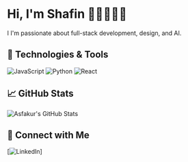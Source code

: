 # Hi, I'm Shafin 👨🏾‍💻👋🏽
I
I'm passionate about full-stack development, design, and AI.


## 🔧 Technologies & Tools
![JavaScript](https://img.shields.io/badge/-JavaScript-black?style=flat-square&logo=javascript)
![Python](https://img.shields.io/badge/-Python-black?style=flat-square&logo=python)
![React](https://img.shields.io/badge/-React-black?style=flat-square&logo=react)


## 📈 GitHub Stats
![Asfakur's GitHub Stats](https://github-readme-stats.vercel.app/api?username=AsfakurRahman&show_icons=true&hide=issues)

## 🔗 Connect with Me
[![LinkedIn](https://img.shields.io/badge/LinkedIn-blue?style=flat-square&logo=linkedin)]
